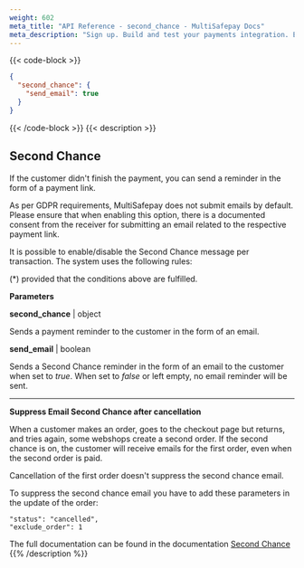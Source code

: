 ```yaml
---
weight: 602
meta_title: "API Reference - second_chance - MultiSafepay Docs"
meta_description: "Sign up. Build and test your payments integration. Explore our products and services. Use our API Reference, SDKs, and wrappers. Get support."
---
```


{{< code-block >}}
```json 
{
  "second_chance": {
    "send_email": true
  }
}
 ```
{{< /code-block >}}
{{< description >}}
## Second Chance

If the customer didn't finish the payment, you can send a reminder in the form of a payment link.

As per GDPR requirements, MultiSafepay does not submit emails by default. Please ensure that when enabling this option, there is a documented consent from the receiver for submitting an email related to the respective payment link.

It is possible to enable/disable the Second Chance message per transaction. The system uses the following rules:

(*) provided that the conditions above are fulfilled.


**Parameters**

__second_chance__ | object

Sends a payment reminder to the customer in the form of an email.

__send_email__ | boolean

Sends a Second Chance reminder in the form of an email to the customer when set to _true_. When set to _false_ or left empty, no email reminder will be sent.

----------------

**Suppress Email Second Chance after cancellation**

When a customer makes an order, goes to the checkout page but returns, and tries again, some webshops create a second order. If the second chance is on, the customer will receive emails for the first order, even when the second order is paid.

Cancellation of the first order doesn't suppress the second chance email.

To suppress the second chance email you have to add these parameters in the update of the order:
``` 
"status": "cancelled",
"exclude_order": 1
```


The full documentation can be found in the documentation [Second Chance](/payments/boost/second-chance/)
{{% /description %}}
